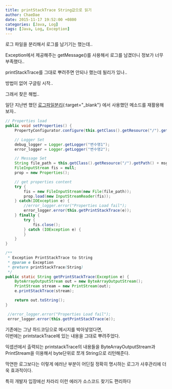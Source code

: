 ```yaml
---
title: printStackTrace String값으로 읽기
author: ChaeDae
date: 2015-11-17 19:52:00 +0800
categories: [Java, Log]
tags: [Java, Log, Exception]
---
```


로그 파일을 분리해서 로그를 남기기는 했는데..

Exception에서 제공해주는 getMessage()를 사용해서 로그를 남겼더니 정보가 너무 부족했다..

printStackTrace를 그대로 뿌려주면 안되나 했는데 될리가 있나..

방법이 없어 구글링 시작..  
  

그래서 찾은 해법..

일단 지난번 했던 [로그파일분리](/posts/Log4j-로그파일-분리){:target="_blank"} 에서 사용했던 메소드를 재활용해보자..

```java
// Properties load 
public void setProperties() {
    PropertyConfigurator.configure(this.getClass().getResource("/").getPath() + logPath); 

    // Logger Set 
    debug_logger = Logger.getLogger("변수명1"); 
    error_logger = Logger.getLogger("변수명2"); 

    // Message Set 
    String file_path = this.getClass().getResource("/").getPath() + msgPath;
    FileInputStream fis = null;
    prop = new Properties(); 

    // get properties content 
    try { 
        fis = new FileInputStream(new File(file_path)); 
        prop.load(new InputStreamReader(fis)); 
    } catch(IOException e) { 
        //error_logger.error("Properties Load fail"); 
        error_logger.error(this.getPrintStackTrace(e)); 
    } finally { 
        try { 
            fis.close(); 
        } catch (IOException e) {
        } 
    } 
} 

/** 
 * Exception PrintStackTrace to String 
 * @param e Exception 
 * @return printStackTrace(String) 
 */ 
public static String getPrintStackTrace(Exception e) { 
    ByteArrayOutputStream out = new ByteArrayOutputStream(); 
    PrintStream stream = new PrintStream(out); 
    e.printStackTrace(stream); 

    return out.toString(); 
}
```

```java
 //error_logger.error("Properties Load fail");
 error_logger.error(this.getPrintStackTrace(e));
```

기존에는 그냥 하드코딩으로 메시지를 박아넣었다면,  
이번에는 printstackTrace에 있는 내용을 그대로 뿌려주었다.  
  
  
익셉션에서 출력되는 printstackTrace의 내용들을 ByteArrayOutputStream과 PrintStream을 이용해서 byte단위로 쪼개 String으로 리턴해준다.  
  
  
막연한 로그보다는 이렇게 에러난 부분이 어딘질 정확히 명시하는 로그가 사후관리에 더욱 효과적이다.  
  
  
특히 개발자 입장에선 차라리 이런 에러가 소스코드 찾기도 편리하다
